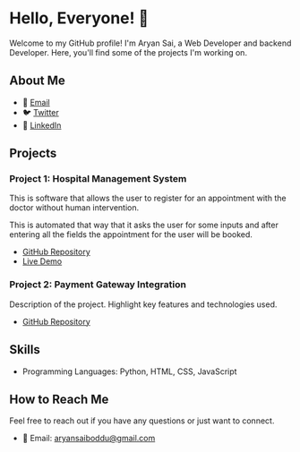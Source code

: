
# Hello, Everyone! 👋

Welcome to my GitHub profile! I'm Aryan Sai, a Web Developer and backend Developer. Here, you'll find some of the projects I'm working on.

## About Me

- 📧 [Email](mailto:aryansaiboddu@gmail.com)
- 🐦 [Twitter](https://twitter.com/aryansaiboddu)
- 💼 [LinkedIn](https://www.linkedin.com/aryansaiboddu/)

## Projects

### Project 1: Hospital Management System

This is software that allows the user to register for an appointment with the doctor without human intervention.

This is automated that way that it asks the user for some inputs and after entering all the fields the appointment for the user will be booked.

- [GitHub Repository](https://github.com/Aryan22145/Hospital-Management-System)
- [Live Demo](https://www.youtube.com/watch?v=okV5jH0sa9Q)

### Project 2: Payment Gateway Integration

Description of the project. Highlight key features and technologies used.

- [GitHub Repository](https://github.com/Aryan22145/Payment-Integration-Gateway)



## Skills

- Programming Languages: Python, HTML, CSS, JavaScript


## How to Reach Me

Feel free to reach out if you have any questions or just want to connect.

- 📧 Email: aryansaiboddu@gmail.com

